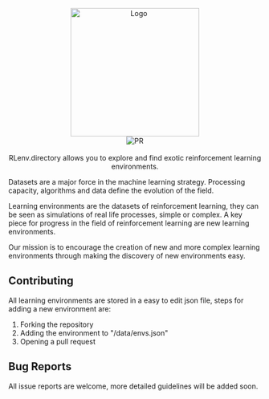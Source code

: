 <p align="center">
  <img src="https://rlenv.directory/assets/images/logo.png" alt="Logo" width="256px" >
  </br>
  <img src="https://img.shields.io/badge/PRs-welcome-brightgreen.svg?style=flat-square" alt="PR">
  </br>
  </br>
  RLenv.directory allows you to explore and find exotic reinforcement learning environments. 
</p


Datasets are a major force in the machine learning strategy. Processing capacity, algorithms and data define the evolution of the field.

Learning environments are the datasets of reinforcement learning, they can be seen as simulations of real life processes, simple or complex. A key piece for progress in the field of reinforcement learning are new learning environments. 

Our mission is to encourage the creation of new and more complex learning environments through making the discovery of new environments easy.

## Contributing

All learning environments are stored in a easy to edit json file, steps for adding a new environment are:

1. Forking the repository
2. Adding the environment to "/data/envs.json"
3. Opening a pull request

## Bug Reports

All issue reports are welcome, more detailed guidelines will be added soon.
